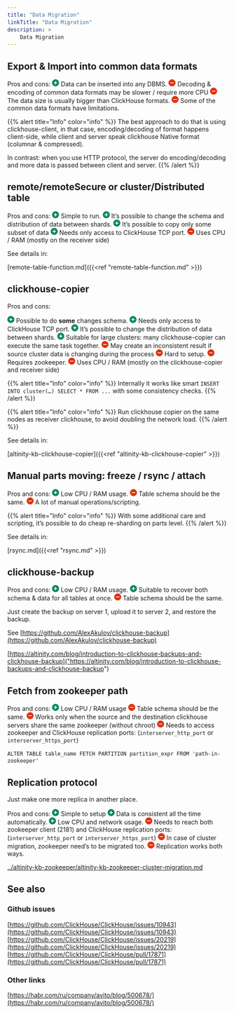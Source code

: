 ```yaml
---
title: "Data Migration"
linkTitle: "Data Migration"
description: >
    Data Migration
---
```

## Export & Import into common data formats

Pros and cons:
![(plus)](/assets/add.png) Data can be inserted into any DBMS.
![(minus)](/assets/forbidden.png) Decoding & encoding of common data formats may be slower / require more CPU
![(minus)](/assets/forbidden.png) The data size is usually bigger than ClickHouse formats.
![(minus)](/assets/forbidden.png) Some of the common data formats have limitations.

{{% alert title="Info" color="info" %}}
The best approach to do that is using clickhouse-client, in that case, encoding/decoding of format happens client-side, while client and server speak clickhouse Native format (columnar & compressed).

In contrast: when you use HTTP protocol, the server do encoding/decoding and more data is passed between client and server.
{{% /alert %}}

## remote/remoteSecure or cluster/Distributed table

Pros and cons:
![(plus)](/assets/add.png) Simple to run.
![(plus)](/assets/add.png) It’s possible to change the schema and distribution of data between shards.
![(plus)](/assets/add.png) It’s possible to copy only some subset of data
![(plus)](/assets/add.png) Needs only access to ClickHouse TCP port.
![(minus)](/assets/forbidden.png) Uses CPU / RAM (mostly on the receiver side)

See details in:

[remote-table-function.md]({{<ref "remote-table-function.md" >}})

## clickhouse-copier

Pros and cons:

![(plus)](/assets/add.png) Possible to do **some** changes schema.
![(plus)](/assets/add.png) Needs only access to ClickHouse TCP port.
![(plus)](/assets/add.png) It’s possible to change the distribution of data between shards.
![(plus)](/assets/add.png) Suitable for large clusters: many clickhouse-copier can execute the same task together.
![(minus)](/assets/forbidden.png) May create an inconsistent result if source cluster data is changing during the process
![(minus)](/assets/forbidden.png) Hard to setup.
![(minus)](/assets/forbidden.png) Requires zookeeper.
![(minus)](/assets/forbidden.png) Uses CPU / RAM (mostly on the clickhouse-copier and receiver side)

{{% alert title="Info" color="info" %}}
Internally it works like smart `INSERT INTO cluster(…) SELECT * FROM ...` with some consistency checks.
{{% /alert %}}

{{% alert title="Info" color="info" %}}
Run clickhouse copier on the same nodes as receiver clickhouse, to avoid doubling the network load.
{{% /alert %}}

See details in:

[altinity-kb-clickhouse-copier]({{<ref "altinity-kb-clickhouse-copier" >}})

## Manual parts moving: freeze / rsync / attach

Pros and cons:
![(plus)](/assets/add.png) Low CPU / RAM usage.
![(minus)](/assets/forbidden.png) Table schema should be the same.
![(minus)](/assets/forbidden.png) A lot of manual operations/scripting.

{{% alert title="Info" color="info" %}}
With some additional care and scripting, it’s possible to do cheap re-sharding on parts level.
{{% /alert %}}

See details in:

[rsync.md]({{<ref "rsync.md" >}})

## clickhouse-backup

Pros and cons:
![(plus)](/assets/add.png) Low CPU / RAM usage.
![(plus)](/assets/add.png) Suitable to recover both schema & data for all tables at once.
![(minus)](/assets/forbidden.png) Table schema should be the same.

Just create the backup on server 1, upload it to server 2, and restore the backup.

See [https://github.com/AlexAkulov/clickhouse-backup](https://github.com/AlexAkulov/clickhouse-backup)

[https://altinity.com/blog/introduction-to-clickhouse-backups-and-clickhouse-backup]("https://altinity.com/blog/introduction-to-clickhouse-backups-and-clickhouse-backup")

## Fetch from zookeeper path

Pros and cons:
![(plus)](/assets/add.png) Low CPU / RAM usage
![(minus)](/assets/forbidden.png) Table schema should be the same.
![(minus)](/assets/forbidden.png) Works only when the source and the destination clickhouse servers share the same zookeeper (without chroot)
![(minus)](/assets/forbidden.png) Needs to access zookeeper and ClickHouse replication ports: (`interserver_http_port` or `interserver_https_port`)

```text
ALTER TABLE table_name FETCH PARTITION partition_expr FROM 'path-in-zookeeper'
```

## Replication protocol

Just make one more replica in another place.

Pros and cons:
![(plus)](/assets/add.png) Simple to setup
![(plus)](/assets/add.png) Data is consistent all the time automatically.
![(plus)](/assets/add.png) Low CPU and network usage.
![(minus)](/assets/forbidden.png) Needs to reach both zookeeper client (2181) and ClickHouse replication ports: (`interserver_http_port` or `interserver_https_port`)
![(minus)](/assets/forbidden.png) In case of cluster migration, zookeeper need’s to be migrated too.
![(minus)](/assets/forbidden.png) Replication works both ways.

[../altinity-kb-zookeeper/altinity-kb-zookeeper-cluster-migration.md](../altinity-kb-zookeeper/altinity-kb-zookeeper-cluster-migration.md)

## See also

### Github issues

[https://github.com/ClickHouse/ClickHouse/issues/10943](https://github.com/ClickHouse/ClickHouse/issues/10943)
[https://github.com/ClickHouse/ClickHouse/issues/20219](https://github.com/ClickHouse/ClickHouse/issues/20219)
[https://github.com/ClickHouse/ClickHouse/pull/17871](https://github.com/ClickHouse/ClickHouse/pull/17871)

### Other links

[https://habr.com/ru/company/avito/blog/500678/](https://habr.com/ru/company/avito/blog/500678/)
